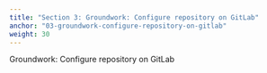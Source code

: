 ```yaml
---
title: "Section 3: Groundwork: Configure repository on GitLab"
anchor: "03-groundwork-configure-repository-on-gitlab"
weight: 30
---
```


Groundwork: Configure repository on GitLab
